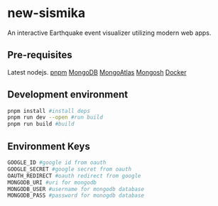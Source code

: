 # new-sismika

An interactive Earthquake event visualizer utilizing modern web apps.

## Pre-requisites

Latest nodejs.
[pnpm](https://pnpm.io/installation)
[MongoDB](https://www.mongodb.com/try/download/community)
[MongoAtlas](https://www.mongodb.com/atlas/database)
[Mongosh](https://www.mongodb.com/docs/mongodb-shell/install/)
[Docker](https://www.docker.com/products/docker-desktop/)

## Development environment

```bash
pnpm install #install deps
pnpm run dev --open #run build
pnpm run build #build
```

## Environment Keys

```bash
GOOGLE_ID #google id from oauth
GOOGLE_SECRET #google secret from oauth
OAUTH_REDIRECT #oauth redirect from google
MONGODB_URI #uri for mongodb
MONGODB_USER #username for mongodb database
MONGODB_PASS #password for monogdb database
```
